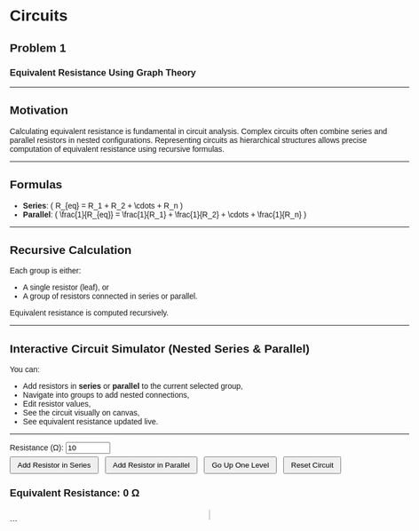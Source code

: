 # Circuits

## Problem 1  
### Equivalent Resistance Using Graph Theory

---

## Motivation

Calculating equivalent resistance is fundamental in circuit analysis. Complex circuits often combine series and parallel resistors in nested configurations. Representing circuits as hierarchical structures allows precise computation of equivalent resistance using recursive formulas.

---

## Formulas

- **Series**: \( R_{eq} = R_1 + R_2 + \cdots + R_n \)  
- **Parallel**: \( \frac{1}{R_{eq}} = \frac{1}{R_1} + \frac{1}{R_2} + \cdots + \frac{1}{R_n} \)

---

## Recursive Calculation

Each group is either:

- A single resistor (leaf), or
- A group of resistors connected in series or parallel.

Equivalent resistance is computed recursively.

---

## Interactive Circuit Simulator (Nested Series & Parallel)

You can:

- Add resistors in **series** or **parallel** to the current selected group,
- Navigate into groups to add nested connections,
- Edit resistor values,
- See the circuit visually on canvas,
- See equivalent resistance updated live.

---

<style>
  body { font-family: Arial, sans-serif; max-width: 720px; margin: auto; padding: 20px;}
  input[type=number] { width: 80px; margin-right: 10px; }
  button { margin: 5px 8px 5px 0; padding: 6px 12px; cursor: pointer; }
  #breadcrumbs { margin-bottom: 10px; }
  #resistor-list { margin-top: 15px; white-space: pre-wrap; font-family: monospace; }
  #canvas-container { text-align: center; margin-top: 20px; }
  #circuitCanvas { border: 1px solid #ccc; background: #f9f9f9; }
</style>

<div>
  <label>Resistance (Ω): <input type="number" id="resistanceInput" min="0.01" step="0.01" value="10"></label><br>
  <button onclick="addResistor('series')">Add Resistor in Series</button>
  <button onclick="addResistor('parallel')">Add Resistor in Parallel</button>
  <button onclick="goUp()">Go Up One Level</button>
  <button onclick="resetCircuit()">Reset Circuit</button>
</div>

<div id="breadcrumbs"></div>

<div id="resistor-list"></div>

<div class="result" id="result" style="margin-top:20px; font-weight:bold; font-size:1.3em;">Equivalent Resistance: 0 Ω</div>

<div id="canvas-container">
  <canvas id="circuitCanvas" width="700" height="220"></canvas>
</div>

<script>
  // Data structure: Recursive groups and resistors
  // Group: { type: 'series'|'parallel', children: [...] }
  // Leaf resistor: { type: 'resistor', resistance: number }

  let circuit = {
    type: 'series',
    children: []
  };

  // Path in tree to current group for editing/navigating
  let currentPath = [];

  // Helpers
  function getCurrentGroup() {
    let node = circuit;
    for (let idx of currentPath) {
      node = node.children[idx];
    }
    return node;
  }

  // Add resistor as a leaf in current group
  function addResistor(connectionType) {
    const val = getResistanceInput();
    if (val === null) return;

    let current = getCurrentGroup();

    // If current group type differs from requested, add new subgroup
    if (current.type !== connectionType && current.children.length > 0) {
      // Wrap existing children in new subgroup and add new resistor in that subgroup
      let oldChildren = current.children;
      current.children = [{
        type: current.type,
        children: oldChildren
      }];
      current.type = connectionType;
    }

    current.children.push({ type: 'resistor', resistance: val });
    updateUI();
  }

  // Navigate up one level in tree
  function goUp() {
    if (currentPath.length === 0) return; // Already at root
    currentPath.pop();
    updateUI();
  }

  // Reset entire circuit
  function resetCircuit() {
    circuit = { type: 'series', children: [] };
    currentPath = [];
    updateUI();
  }

  // Validate and get input resistance
  function getResistanceInput() {
    const input = document.getElementById('resistanceInput');
    const val = parseFloat(input.value);
    if (isNaN(val) || val <= 0) {
      alert('Please enter a positive resistance value.');
      return null;
    }
    return val;
  }

  // Recursive equivalent resistance calculation
  function calcResistance(node) {
    if (node.type === 'resistor') {
      return node.resistance;
    }
    if (node.type === 'series') {
      return node.children.reduce((sum, c) => sum + calcResistance(c), 0);
    }
    if (node.type === 'parallel') {
      let invSum = 0;
      for (const c of node.children) {
        let r = calcResistance(c);
        if (r === 0) return 0;
        invSum += 1/r;
      }
      return invSum === 0 ? 0 : 1/invSum;
    }
    return 0;
  }

  // Render circuit textually with navigation
  function renderText(node, indent = '', indexPath = []) {
    if (node.type === 'resistor') {
      return `${indent}- Resistor: ${node.resistance.toFixed(3)} Ω\n`;
    }

    let s = `${indent}- ${node.type.toUpperCase()} group:\n`;
    node.children.forEach((child, i) => {
      s += renderText(child, indent + '  ', indexPath.concat(i));
    });
    return s;
  }

  // Update breadcrumbs UI
  function updateBreadcrumbs() {
    let crumbs = ['Root'];
    let node = circuit;
    for (let i = 0; i < currentPath.length; i++) {
      const idx = currentPath[i];
      node = node.children[idx];
      if (node.type === 'resistor') {
        crumbs.push(`R: ${node.resistance.toFixed(1)} Ω`);
      } else {
        crumbs.push(node.type.toUpperCase());
      }
    }
    document.getElementById('breadcrumbs').innerText = 'Path: ' + crumbs.join(' > ');
  }

  // Drawing helpers

  const canvas = document.getElementById('circuitCanvas');
  const ctx = canvas.getContext('2d');

  const resistorWidth = 60;
  const resistorHeight = 30;
  const spacingX = 25;
  const spacingY = 20;

  // Draw resistor symbol with label at (x,y)
  function drawResistor(x, y, label, resistance) {
    ctx.strokeStyle = '#333';
    ctx.fillStyle = '#000';
    ctx.lineWidth = 2;

    ctx.strokeRect(x, y - resistorHeight/2, resistorWidth, resistorHeight);

    ctx.font = '12px Arial';
    ctx.fillText(label, x + 5, y - 8);
    ctx.fillText(resistance.toFixed(1) + ' Ω', x + 5, y + 15);
  }

  // Recursive drawing function
  // Returns bounding box: {width, height}
  function drawNode(node, x, y) {
    if (node.type === 'resistor') {
      drawResistor(x, y, 'R', node.resistance);
      return { width: resistorWidth + spacingX, height: resistorHeight + spacingY };
    }

    if (node.type === 'series') {
      // Draw children horizontally in series
      let curX = x;
      let maxHeight = 0;
      node.children.forEach((child, i) => {
        // Draw wire to next resistor/group
        if (i > 0) {
          ctx.beginPath();
          ctx.moveTo(curX - spacingX/2, y);
          ctx.lineTo(curX, y);
          ctx.stroke();
        }

        let size = drawNode(child, curX, y);
        curX += size.width;
        if (size.height > maxHeight) maxHeight = size.height;
      });

      // Draw wires at start and end
      ctx.beginPath();
      ctx.moveTo(x - spacingX, y);
      ctx.lineTo(x, y);
      ctx.moveTo(curX, y);
      ctx.lineTo(curX + spacingX, y);
      ctx.stroke();

      return { width: (curX - x) + spacingX * 2, height: maxHeight };
    }

    if (node.type === 'parallel') {
      // Draw children vertically in parallel
      let maxWidth = 0;
      let totalHeight = 0;
      const gap = resistorHeight + spacingY;

      node.children.forEach((child, i) => {
        let posY = y + i * gap;
        let size = drawNode(child, x + spacingX, posY);
        if (size.width > maxWidth) maxWidth = size.width;
        totalHeight += size.height;
      });

      // Draw vertical wires on left and right
      let topY = y - spacingY/2;
      let bottomY = y + (node.children.length - 1) * (resistorHeight + spacingY) + resistorHeight/2 + spacingY/2;

  ctx.beginPath();
  // Left vertical wire
  ctx.moveTo(x, topY);
  ctx.lineTo(x, bottomY);

  // Right vertical wire
  ctx.moveTo(x + maxWidth + spacingX*1.5, topY);
  ctx.lineTo(x + maxWidth + spacingX*1.5, bottomY);

  // Connect horizontal wires for each child
  node.children.forEach((child, i) => {
    let posY = y + i * gap + resistorHeight/2;
    ctx.moveTo(x, posY);
    ctx.lineTo(x + spacingX, posY);
    ctx.moveTo(x + maxWidth + spacingX * 1.5, posY);
    ctx.lineTo(x + maxWidth + spacingX, posY);
  });

  ctx.stroke();

  return { width: maxWidth + spacingX * 2.5, height: bottomY - topY };
}
// Clear and redraw canvas
function drawCircuit() {
ctx.clearRect(0, 0, canvas.width, canvas.height);
drawNode(circuit, 100, 100);
}

// Update UI elements
function updateUI() {
updateBreadcrumbs();
const res = calcResistance(circuit);
document.getElementById('result').innerText = Equivalent Resistance: ${res.toFixed(3)} Ω;
document.getElementById('resistor-list').innerText = renderText(circuit);
drawCircuit();
}

// Initial UI update
resetCircuit();

</script> ```